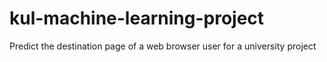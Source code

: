 # kul-machine-learning-project
Predict the destination page of a web browser user for a university project
